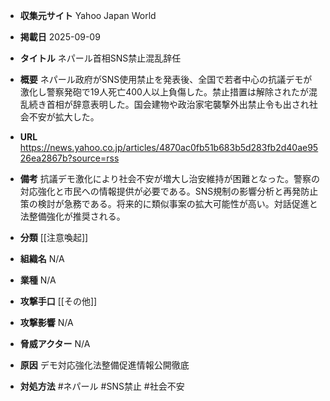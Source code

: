 - **収集元サイト**
Yahoo Japan World

- **掲載日**
2025-09-09

- **タイトル**
ネパール首相SNS禁止混乱辞任

- **概要**
ネパール政府がSNS使用禁止を発表後、全国で若者中心の抗議デモが激化し警察発砲で19人死亡400人以上負傷した。禁止措置は解除されたが混乱続き首相が辞意表明した。国会建物や政治家宅襲撃外出禁止令も出され社会不安が拡大した。

- **URL**
https://news.yahoo.co.jp/articles/4870ac0fb51b683b5d283fb2d40ae9526ea2867b?source=rss

- **備考**
抗議デモ激化により社会不安が増大し治安維持が困難となった。警察の対応強化と市民への情報提供が必要である。SNS規制の影響分析と再発防止策の検討が急務である。将来的に類似事案の拡大可能性が高い。対話促進と法整備強化が推奨される。

- **分類**
[[注意喚起]]

- **組織名**
N/A

- **業種**
N/A

- **攻撃手口**
[[その他]]

- **攻撃影響**
N/A

- **脅威アクター**
N/A

- **原因**
デモ対応強化法整備促進情報公開徹底

- **対処方法**
#ネパール #SNS禁止 #社会不安
